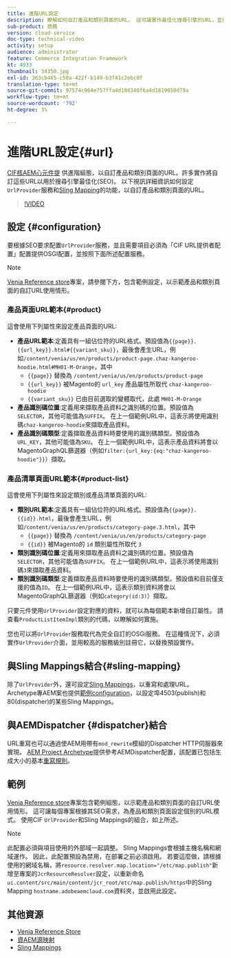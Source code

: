 ```yaml
---
title: 進階URL設定
description: 瞭解如何自訂產品和類別頁面的URL。 這可讓實作最佳化搜尋引擎的URL，並促進搜尋。
sub-product: 商務
version: cloud-service
doc-type: technical-video
activity: setup
audience: administrator
feature: Commerce Integration Framework
kt: 4933
thumbnail: 34350.jpg
exl-id: 363cb465-c50a-422f-b149-b3f41c2ebc0f
translation-type: tm+mt
source-git-commit: 97574c964e757ffa4d108340f6a4d1819050d79a
workflow-type: tm+mt
source-wordcount: '792'
ht-degree: 3%

---
```


# 進階URL設定{#url}

[CIF核AEM心元件提](https://github.com/adobe/aem-core-cif-components) 供進階組態，以自訂產品和類別頁面的URL。許多實作將自訂這些URL以用於搜尋引擎最佳化(SEO)。  以下視訊詳細資訊如何設定`UrlProvider`服務和[Sling Mapping](https://sling.apache.org/documentation/the-sling-engine/mappings-for-resource-resolution.html)的功能，以自訂產品和類別頁面的URL。

>[!VIDEO](https://video.tv.adobe.com/v/34350/?quality=12)

## 設定 {#configuration}

要根據SEO要求配置`UrlProvider`服務，並且需要項目必須為「CIF URL提供者配置」配置提供OSGI配置，並按照下面所述配置服務。

>[!NOTE]
>
> [Venia Reference store](https://github.com/adobe/aem-cif-guides-venia)專案，請參閱下方，包含範例設定，以示範產品和類別頁面的自訂URL使用情形。

### 產品頁面URL範本{#product}

這會使用下列屬性來設定產品頁面的URL:

* **產品URL範本**:定義具有一組佔位符的URL格式。預設值為`{{page}}.{{url_key}}.html#{{variant_sku}}`，最後會產生URL，例如`/content/venia/us/en/products/product-page.chaz-kangeroo-hoodie.html#MH01-M-Orange`，其中
   * `{{page}}` 替換為  `/content/venia/us/en/products/product-page`
   * `{{url_key}}` 被Magento的 `url_key` 產品屬性所取代  `chaz-kangeroo-hoodie`
   * `{{variant_sku}}` 已由目前選取的變體取代，此處  `MH01-M-Orange`
* **產品識別碼位置**:定義用來擷取產品資料之識別碼的位置。預設值為`SELECTOR`，其他可能值為`SUFFIX`。 在上一個範例URL中，這表示將使用識別碼`chaz-kangeroo-hoodie`來擷取產品資料。
* **產品識別碼類型**:定義擷取產品資料時要使用的識別碼類型。預設值為`URL_KEY`，其他可能值為`SKU`。 在上一個範例URL中，這表示產品資料將會以MagentoGraphQL篩選器（例如`filter:{url_key:{eq:"chaz-kangeroo-hoodie"}}`）擷取。

### 產品清單頁面URL範本{#product-list}

這會使用下列屬性來設定類別或產品清單頁面的URL:

* **類別URL範本**:定義具有一組佔位符的URL格式。預設值為`{{page}}.{{id}}.html`，最後會產生URL，例如`/content/venia/us/en/products/category-page.3.html`，其中
   * `{{page}}` 替換為  `/content/venia/us/en/products/category-page`
   * `{{id}}` 被Magento的 `id` 類別屬性所取代  `3`
* **類別識別碼位置**:定義用來擷取產品資料之識別碼的位置。預設值為`SELECTOR`，其他可能值為`SUFFIX`。 在上一個範例URL中，這表示將使用識別碼`3`來擷取產品資料。
* **類別識別碼類型**:定義擷取產品資料時要使用的識別碼類型。預設值和目前僅支援的值為`ID`。 在上一個範例URL中，這表示類別資料將會以MagentoGraphQL篩選器（例如`category(id:3)`）擷取。

只要元件使用`UrlProvider`設定對應的資料，就可以為每個範本新增自訂屬性。 請查看`ProductListItemImpl`類別的代碼，以瞭解如何實施。

您也可以將`UrlProvider`服務取代為完全自訂的OSGi服務。 在這種情況下，必須實作`UrlProvider`介面，並用較高的服務級別註冊它，以替換預設實作。

## 與Sling Mappings結合{#sling-mapping}

除了`UrlProvider`外，還可設定[Sling Mappings](https://sling.apache.org/documentation/the-sling-engine/mappings-for-resource-resolution.html)，以重寫和處理URL。 Archetype專AEM案也提供[範例configuration](https://github.com/adobe/aem-cif-project-archetype/tree/master/src/main/archetype/samplecontent/src/main/content/jcr_root/etc/map.publish)，以設定埠4503(publish)和80(dispatcher)的某些Sling Mappings。

## 與AEMDispatcher {#dispatcher}結合

URL重寫也可以通過使AEM用帶有`mod_rewrite`模組的Dispatcher HTTP伺服器來實現。 [AEM Project Archetype](https://github.com/adobe/aem-project-archetype)提供參考AEMDispatcher配置，該配置已包括生成大小的基本[重寫規則](https://github.com/adobe/aem-project-archetype/tree/master/src/main/archetype/dispatcher.cloud)。

## 範例

[Venia Reference store](https://github.com/adobe/aem-cif-guides-venia)專案包含範例組態，以示範產品和類別頁面的自訂URL使用情形。 這可讓每個專案根據其SEO需求，為產品和類別頁面設定個別的URL模式。 使用CIF `UrlProvider`和Sling Mappings的組合，如上所述。

>[!NOTE]
>
>此配置必須與項目使用的外部域一起調整。 Sling Mappings會根據主機名稱和網域運作。 因此，此配置預設為禁用，在部署之前必須啟用。 若要這麼做，請根據使用的網域名稱，將`resource.resolver.map.location="/etc/map.publish"`新增至專案的`JcrResourceResolver`設定，以重新命名`ui.content/src/main/content/jcr_root/etc/map.publish/https`中的Sling Mapping `hostname.adobeaemcloud.com`資料夾，並啟用此設定。

## 其他資源

* [Venia Reference Store](https://github.com/adobe/aem-cif-guides-venia)
* [資AEM源映射](https://docs.adobe.com/content/help/en/experience-manager-65/deploying/configuring/resource-mapping.html)
* [Sling Mappings](https://sling.apache.org/documentation/the-sling-engine/mappings-for-resource-resolution.html)
